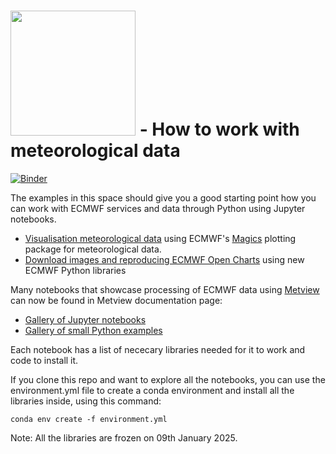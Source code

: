 # <img src="logo.png" width="200"> - How to work with meteorological data

[![Binder](https://mybinder.org/badge_logo.svg)](https://mybinder.org/v2/gh/ecmwf/notebook-examples/master)

The examples in this space should give you a good starting point how you can work with ECMWF services and data through Python using Jupyter notebooks. 

* [Visualisation meteorological data](visualisation) using ECMWF's [Magics](https://software.ecmwf.int/magics) plotting package for meteorological data.
* [Download images and reproducing ECMWF Open Charts](opencharts) using new ECMWF Python libraries

Many notebooks that showcase processing of ECMWF data using [Metview](https://metview.readthedocs.io/en/latest/) can now be found in Metview documentation page:
* [Gallery of Jupyter notebooks](https://metview.readthedocs.io/en/latest/notebook_gallery.html)
* [Gallery of small Python examples](https://metview.readthedocs.io/en/latest/gen_files/gallery/index.html)

Each notebook has a list of nececary libraries needed for it to work and code to install it. 

If you clone this repo and want to explore all the notebooks, you can use the environment.yml file to create a conda environment and install all the libraries inside, using this command:  

`conda env create -f environment.yml`

Note: All the libraries are frozen on 09th January 2025.
